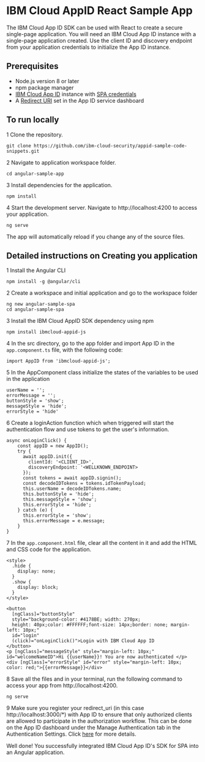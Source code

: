 # IBM Cloud AppID React Sample App

The IBM Cloud App ID SDK can be used with React to create a secure single-page application. You will need an IBM Cloud App ID instance with a single-page application created. Use the client ID and discovery endpoint from your application credentials to initialize the App ID instance.

## Prerequisites
* Node.js version 8 or later
* npm package manager
* [IBM Cloud App ID](https://cloud.ibm.com/catalog/services/app-id) instance with [SPA credentials](https://cloud.ibm.com/docs/services/appid?topic=appid-single-page#create-spa-credentials)
* A [Redirect URI](https://cloud.ibm.com/docs/services/appid?topic=appid-managing-idp#add-redirect-uri) set in the App ID service dashboard

## To run locally

1 Clone the repository.
```
git clone https://github.com/ibm-cloud-security/appid-sample-code-snippets.git
```
2 Navigate to application workspace folder.
```
cd angular-sample-app
```
3 Install dependencies for the application.
```
npm install
```
4 Start the development server. Navigate to http://localhost:4200 to access your application.
```
ng serve
```

The app will automatically reload if you change any of the source files.

## Detailed instructions on Creating you application


1 Install the Angular CLI
```
npm install -g @angular/cli
```
2 Create a workspace and initial application and go to the workspace folder
```
ng new angular-sample-spa
cd angular-sample-spa
```
3 Install the IBM Cloud AppID SDK dependency using npm
```
npm install ibmcloud-appid-js
```

4 In the src directory, go to the app folder and import App ID in the `app.component.ts` file, with the following code:
```
import AppID from 'ibmcloud-appid-js';
```
5 In the AppComponent class initialize the states of the variables to be used in the application
```
userName = '';
errorMessage = '';
buttonStyle = 'show';
messageStyle = 'hide';
errorStyle = 'hide'
```
6 Create a loginAction function which when triggered will start the authentication flow and use tokens to get the user's information. 
```
async onLoginClick() {
    const appID = new AppID();
    try {
      await appID.init({
        clientId: '<CLIENT_ID>',
        discoveryEndpoint: '<WELLKNOWN_ENDPOINT>
      });
      const tokens = await appID.signin();
      const decodeIDTokens = tokens.idTokenPayload;
      this.userName = decodeIDTokens.name;
      this.buttonStyle = 'hide';
      this.messageStyle = 'show';
      this.errorStyle = 'hide';    
    } catch (e) {
      this.errorStyle = 'show';
      this.errorMessage = e.message;
    }
}
```
7 In the `app.component.html` file, clear all the content in it and add the HTML and CSS code for the application.
```
<style>
  .hide {
    display: none;
  }
  .show {
    display: block;
  }
</style>

<button
  [ngClass]="buttonStyle"
  style="background-color: #4178BE; width: 270px;
  height: 40px;color: #FFFFFF;font-size: 14px;border: none; margin-left: 10px;"
  id="login"
  (click)="onLoginClick()">Login with IBM Cloud App ID
</button>
<p [ngClass]="messageStyle" style="margin-left: 10px;" id="welcomeNameID">Hi {{userName}}! You are now authenticated </p>
<div [ngClass]="errorStyle" id="error" style="margin-left: 10px; color: red;">{{errorMessage}}</div>
```
8 Save all the files and in your terminal, run the following command to access your app from http://localhost:4200.
```
ng serve
```
9 Make sure you register your redirect_uri (in this case http://localhost:3000/*) with App ID to ensure that only authorized clients are allowed to participate in the authorization workflow. This can be done on the App ID dashboard under the Manage Authentication tab in the Authentication Settings. Click [here](https://cloud.ibm.com/docs/services/appid?topic=appid-managing-idp#add-redirect-uri) for more details.

Well done! You successfully integrated IBM Cloud App ID's SDK for SPA into an Angular application.
